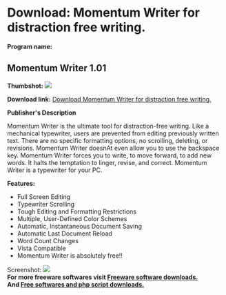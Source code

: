 # Download: Momentum Writer for distraction free writing.

**Program name:**

## Momentum Writer 1.01

  
**Thumbshot:** ![](http://www.freewarefiles.com/screenshot/momentumwriter_md.jpg)   
  
**Download link:** [Download Momentum Writer for distraction free writing.](http://freesoftwares.boysofts.com/Momentum-Writer_program_49908.html)  
  


**Publisher's Description**  
  


Momentum Writer is the ultimate tool for distraction-free writing. Like a mechanical typewriter, users are prevented from editing previously written text. There are no specific formatting options, no scrolling, deleting, or revisions. Momentum Writer doesnAt even allow you to use the backspace key. Momentum Writer forces you to write, to move forward, to add new words. It halts the temptation to linger, revise, and correct. Momentum Writer is a typewriter for your PC. 

**Features:**

  * Full Screen Editing 
  * Typewriter Scrolling 
  * Tough Editing and Formatting Restrictions 
  * Multiple, User-Defined Color Schemes 
  * Automatic, Instantaneous Document Saving 
  * Automatic Last Document Reload 
  * Word Count Changes 
  * Vista Compatible 
  * Momentum Writer is absolutely free!! 

  
  
Screenshot: ![](http://www.freewarefiles.com/screenshot/momentumwriter.jpg)   
**For more freeware softwares visit [Freeware software downloads.](http://freesoftwares.boysofts.com/)**   
**And [Free softwares and php script downloads.](http://www.boysofts.com/)**
